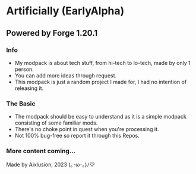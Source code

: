 # Artificially (EarlyAlpha)
## Powered by Forge 1.20.1

### Info
- My modpack is about tech stuff, from hi-tech to lo-tech, made by only 1 person.
- You can add more ideas through request.
- This modpack is just a random project I made for, I had no intention of releasing it.
### The Basic
- The modpack should be easy to understand as it is a simple modpack consisting of some familiar mods.
- There's no choke point in quest when you're processing it.
- Not 100% bug-free so report it through this Repos.
### More content coming...
Made by Aixlusion, 2023 (⁠｡⁠･⁠ω⁠･⁠｡⁠)⁠ﾉ⁠♡
